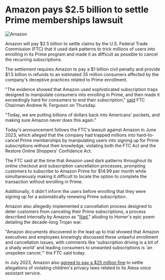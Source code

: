 # Amazon pays $2.5 billion to settle Prime memberships lawsuit

![Amazon](https://www.bleepstatic.com/content/hl-images/2024/10/15/amazon-logo.jpg)

Amazon will pay $2.5 billion to settle claims by the U.S. Federal Trade Commission (FTC) that it used dark patterns to trick millions of users into enrolling in its Prime program and made it as difficult as possible to cancel the recurring subscriptions.

The settlement requires Amazon to pay a $1 billion civil penalty and provide $1.5 billion in refunds to an estimated 35 million consumers affected by the company's deceptive practices related to Prime enrollment.

"The evidence showed that Amazon used sophisticated subscription traps designed to manipulate consumers into enrolling in Prime, and then made it exceedingly hard for consumers to end their subscription," [said](https://www.ftc.gov/news-events/news/press-releases/2025/09/ftc-secures-historic-25-billion-settlement-against-amazon) FTC Chairman Andrew N. Ferguson on Thursday.

"Today, we are putting billions of dollars back into Americans' pockets, and making sure Amazon never does this again."

Today's announcement follows the FTC's lawsuit against Amazon in June 2023, which alleged that the company had trapped millions into hard-to-cancel Prime memberships by manipulating users into signing up for Prime subscriptions without their knowledge, violating both the FTC Act and the Restore Online Shoppers' Confidence Act.

The FTC said at the time that Amazon used dark patterns throughout its online checkout and subscription cancellation processes, prompting customers to subscribe to Amazon Prime for $14.99 per month while simultaneously making it difficult to locate the option to complete the transaction without enrolling in Prime.

Additionally, it didn't inform the users before enrolling that they were signing up for a automatically renewing Prime subscription.

Amazon also allegedly implemented a cancellation process designed to deter customers from canceling their Prime subscriptions, a process described internally by Amazon as "[Iliad](https://www.businessinsider.com/amazon-project-iliad-made-cancel-prime-membership-harer-leaked-data-2022-3)," alluding to Homer's epic poem detailing the decade-long Trojan war.

"Amazon documents discovered in the lead up to trial showed that Amazon executives and employees knowingly discussed these unlawful enrollment and cancellation issues, with comments like 'subscription driving is a bit of a shady world' and leading consumers to unwanted subscriptions is 'an unspoken cancer,'" the FTC said today.

In July 2023, Amazon also [agreed to pay a $25 million fine](https://www.bleepingcomputer.com/news/technology/amazon-agrees-to-25-million-fine-for-alexa-children-privacy-violations/) to settle allegations of violating children's privacy laws related to its Alexa voice assistant service.